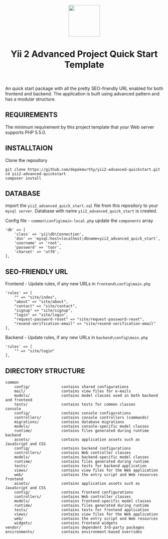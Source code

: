 <p align="center">
    <a href="https://github.com/yiisoft" target="_blank">
        <img src="https://avatars0.githubusercontent.com/u/993323" height="100px">
    </a>
    <h1 align="center">Yii 2 Advanced Project Quick Start Template</h1>
    <br>
</p>

An quick start package with all the pretty SEO-friendly URL enabled for both frontend and backend. The application is built using advanced pattern and has a modular structure.

REQUIREMENTS
-------------------

The minimum requirement by this project template that your Web server supports PHP 5.5.0.

INSTALLTAION
-------------------

Clone the repository

```
git clone https://github.com/depakmurthy/yii2-advanced-quickstart.git
cd yii2-advanced-quickstart
composer install
```
DATABASE
-------------------

import the `yii2_advanced_quick_start.sql` file from this repository to your `mysql server`.
Database with name `yii2_advanced_quick_start` is created.

Config file - `common\config\main-local.php` update the `components` array

```
'db' => [
    'class' => 'yii\db\Connection',
    'dsn' => 'mysql:host=localhost;dbname=yii2_advanced_quick_start',
    'username' => 'root',
    'password' => 'toor',
    'charset' => 'utf8',
],
```

SEO-FRIENDLY URL
-------------------

Frontend - Update rules, if any new URLs in `frontend\config\main.php`
```
'rules' => [
    "" => "site/index",
    "about" => "site/about",
    "contact" => "site/contact",
    "signup" => "site/signup",
    "login" => "site/login",
    "request-password-reset" => "site/request-password-reset",
    "resend-verification-email" => "site/resend-verification-email"
],
```
Backend - Update rules, if any new URLs in `backend\config\main.php`

```
'rules' => [
    "" => "site/login"
],
```

DIRECTORY STRUCTURE
-------------------

```
common
    config/              contains shared configurations
    mail/                contains view files for e-mails
    models/              contains model classes used in both backend and frontend
    tests/               contains tests for common classes    
console
    config/              contains console configurations
    controllers/         contains console controllers (commands)
    migrations/          contains database migrations
    models/              contains console-specific model classes
    runtime/             contains files generated during runtime
backend
    assets/              contains application assets such as JavaScript and CSS
    config/              contains backend configurations
    controllers/         contains Web controller classes
    models/              contains backend-specific model classes
    runtime/             contains files generated during runtime
    tests/               contains tests for backend application    
    views/               contains view files for the Web application
    web/                 contains the entry script and Web resources
frontend
    assets/              contains application assets such as JavaScript and CSS
    config/              contains frontend configurations
    controllers/         contains Web controller classes
    models/              contains frontend-specific model classes
    runtime/             contains files generated during runtime
    tests/               contains tests for frontend application
    views/               contains view files for the Web application
    web/                 contains the entry script and Web resources
    widgets/             contains frontend widgets
vendor/                  contains dependent 3rd-party packages
environments/            contains environment-based overrides
```
